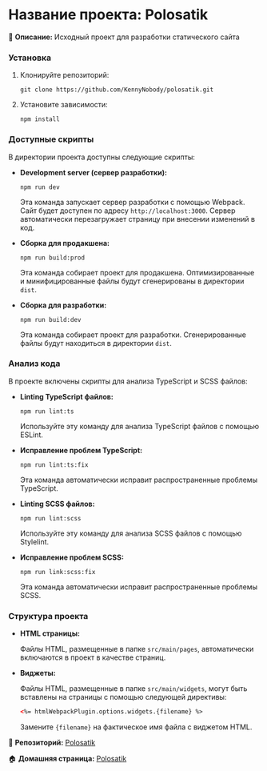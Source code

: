 # Название проекта: Polosatik

📝 **Описание:** Исходный проект для разработки статического сайта

### Установка

1. Клонируйте репозиторий:

   ```shell
   git clone https://github.com/KennyNobody/polosatik.git
   ```

2. Установите зависимости:

   ```shell
   npm install
   ```

### Доступные скрипты

В директории проекта доступны следующие скрипты:

- **Development server (сервер разработки):**

  ```shell
  npm run dev
  ```

  Эта команда запускает сервер разработки с помощью Webpack. Сайт будет доступен по адресу `http://localhost:3000`. Сервер автоматически перезагружает страницу при внесении изменений в код.

- **Сборка для продакшена:**

  ```shell
  npm run build:prod
  ```

  Эта команда собирает проект для продакшена. Оптимизированные и минифицированные файлы будут сгенерированы в директории `dist`.

- **Сборка для разработки:**

  ```shell
  npm run build:dev
  ```

  Эта команда собирает проект для разработки. Сгенерированные файлы будут находиться в директории `dist`.

### Анализ кода

В проекте включены скрипты для анализа TypeScript и SCSS файлов:

- **Linting TypeScript файлов:**

  ```shell
  npm run lint:ts
  ```

  Используйте эту команду для анализа TypeScript файлов с помощью ESLint.

- **Исправление проблем TypeScript:**

  ```shell
  npm run lint:ts:fix
  ```

  Эта команда автоматически исправит распространенные проблемы TypeScript.

- **Linting SCSS файлов:**

  ```shell
  npm run lint:scss
  ```

  Используйте эту команду для анализа SCSS файлов с помощью Stylelint.

- **Исправление проблем SCSS:**

  ```shell
  npm run link:scss:fix
  ```

  Эта команда автоматически исправит распространенные проблемы SCSS.

### Структура проекта

- **HTML страницы:**

  Файлы HTML, размещенные в папке `src/main/pages`, автоматически включаются в проект в качестве страниц.

- **Виджеты:**

  Файлы HTML, размещенные в папке `src/main/widgets`, могут быть вставлены на страницы с помощью следующей директивы:

  ```html
  <%= htmlWebpackPlugin.options.widgets.{filename} %>
  ```

  Замените `{filename}` на фактическое имя файла с виджетом HTML.

🔗 **Репозиторий:** [Polosatik](https://github.com/KennyNobody/polosatik)

🏠 **Домашняя страница:** [Polosatik](https://github.com/KennyNobody/polosatik#readme)
